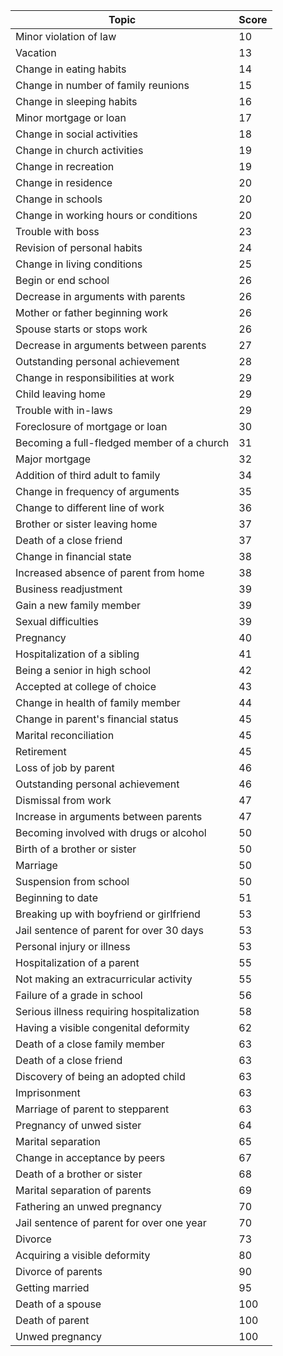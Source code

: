 | Topic                                      | Score |
|--------------------------------------------|-------|
| Minor violation of law                     | 10    |
| Vacation                                   | 13    |
| Change in eating habits                    | 14    |
| Change in number of family reunions        | 15    |
| Change in sleeping habits                  | 16    |
| Minor mortgage or loan                     | 17    |
| Change in social activities                | 18    |
| Change in church activities                | 19    |
| Change in recreation                       | 19    |
| Change in residence                        | 20    |
| Change in schools                          | 20    |
| Change in working hours or conditions      | 20    |
| Trouble with boss                          | 23    |
| Revision of personal habits                | 24    |
| Change in living conditions                | 25    |
| Begin or end school                        | 26    |
| Decrease in arguments with parents         | 26    |
| Mother or father beginning work            | 26    |
| Spouse starts or stops work                | 26    |
| Decrease in arguments between parents      | 27    |
| Outstanding personal achievement           | 28    |
| Change in responsibilities at work         | 29    |
| Child leaving home                         | 29    |
| Trouble with in-laws                       | 29    |
| Foreclosure of mortgage or loan            | 30    |
| Becoming a full-fledged member of a church | 31    |
| Major mortgage                             | 32    |
| Addition of third adult to family          | 34    |
| Change in frequency of arguments           | 35    |
| Change to different line of work           | 36    |
| Brother or sister leaving home             | 37    |
| Death of a close friend                    | 37    |
| Change in financial state                  | 38    |
| Increased absence of parent from home      | 38    |
| Business readjustment                      | 39    |
| Gain a new family member                   | 39    |
| Sexual difficulties                        | 39    |
| Pregnancy                                  | 40    |
| Hospitalization of a sibling               | 41    |
| Being a senior in high school              | 42    |
| Accepted at college of choice              | 43    |
| Change in health of family member          | 44    |
| Change in parent's financial status        | 45    |
| Marital reconciliation                     | 45    |
| Retirement                                 | 45    |
| Loss of job by parent                      | 46    |
| Outstanding personal achievement           | 46    |
| Dismissal from work                        | 47    |
| Increase in arguments between parents      | 47    |
| Becoming involved with drugs or alcohol    | 50    |
| Birth of a brother or sister               | 50    |
| Marriage                                   | 50    |
| Suspension from school                     | 50    |
| Beginning to date                          | 51    |
| Breaking up with boyfriend or girlfriend   | 53    |
| Jail sentence of parent for over 30 days   | 53    |
| Personal injury or illness                 | 53    |
| Hospitalization of a parent                | 55    |
| Not making an extracurricular activity     | 55    |
| Failure of a grade in school               | 56    |
| Serious illness requiring hospitalization  | 58    |
| Having a visible congenital deformity      | 62    |
| Death of a close family member             | 63    |
| Death of a close friend                    | 63    |
| Discovery of being an adopted child        | 63    |
| Imprisonment                               | 63    |
| Marriage of parent to stepparent           | 63    |
| Pregnancy of unwed sister                  | 64    |
| Marital separation                         | 65    |
| Change in acceptance by peers              | 67    |
| Death of a brother or sister               | 68    |
| Marital separation of parents              | 69    |
| Fathering an unwed pregnancy               | 70    |
| Jail sentence of parent for over one year  | 70    |
| Divorce                                    | 73    |
| Acquiring a visible deformity              | 80    |
| Divorce of parents                         | 90    |
| Getting married                            | 95    |
| Death of a spouse                          | 100   |
| Death of parent                            | 100   |
| Unwed pregnancy                            | 100   |
